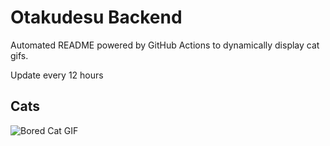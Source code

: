 # Otakudesu Backend

Automated README powered by GitHub Actions to dynamically display cat gifs.

 Update every 12 hours

## Cats

![Bored Cat GIF](https://media4.giphy.com/media/mlvseq9yvZhba/200.gif?cid=9acd02daewexe34nxr4rzy226c2zqzcyjdgzgan1aovqzfbj&ep=v1_gifs_search&rid=200.gif&ct=g)

